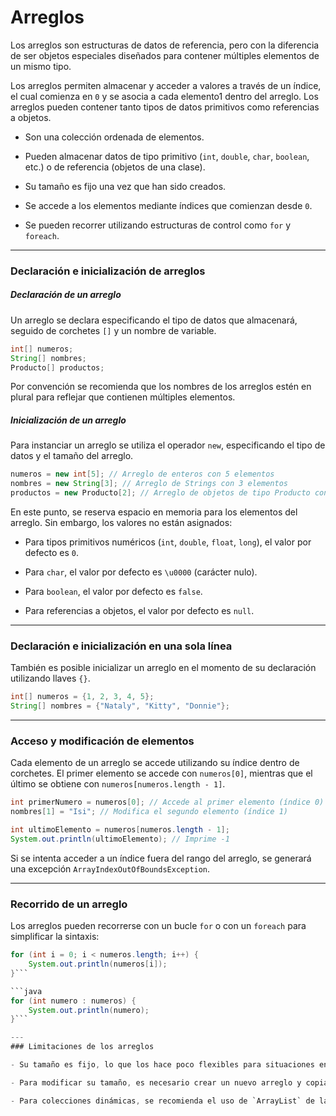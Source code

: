 # Arreglos 

Los arreglos son estructuras de datos de referencia, pero con la diferencia de ser objetos especiales diseñados para contener múltiples elementos de un mismo tipo.

Los arreglos permiten almacenar y acceder a valores a través de un índice, el cual comienza en `0` y se asocia a cada elemento1 dentro del arreglo. Los arreglos pueden contener tanto tipos de datos primitivos como referencias a objetos.

- Son una colección ordenada de elementos.

- Pueden almacenar datos de tipo primitivo (`int`, `double`, `char`, `boolean`, etc.) o de referencia (objetos de una clase).

- Su tamaño es fijo una vez que han sido creados.

- Se accede a los elementos mediante índices que comienzan desde `0`.
 
- Se pueden recorrer utilizando estructuras de control como `for` y `foreach`.

---
### Declaración e inicialización de arreglos

##### Declaración de un arreglo
Un arreglo se declara especificando el tipo de datos que almacenará, seguido de corchetes `[]` y un nombre de variable.

```java
int[] numeros;
String[] nombres;
Producto[] productos;
```

Por convención se recomienda que los nombres de los arreglos estén en plural para reflejar que contienen múltiples elementos.

##### Inicialización de un arreglo
Para instanciar un arreglo se utiliza el operador `new`, especificando el tipo de datos y el tamaño del arreglo.

```java
numeros = new int[5]; // Arreglo de enteros con 5 elementos
nombres = new String[3]; // Arreglo de Strings con 3 elementos
productos = new Producto[2]; // Arreglo de objetos de tipo Producto con 2 elementos
```

En este punto, se reserva espacio en memoria para los elementos del arreglo. Sin embargo, los valores no están asignados:

- Para tipos primitivos numéricos (`int`, `double`, `float`, `long`), el valor por defecto es `0`.

- Para `char`, el valor por defecto es `\u0000` (carácter nulo).

- Para `boolean`, el valor por defecto es `false`.

- Para referencias a objetos, el valor por defecto es `null`.

---
### Declaración e inicialización en una sola línea
También es posible inicializar un arreglo en el momento de su declaración utilizando llaves `{}`.

```java
int[] numeros = {1, 2, 3, 4, 5};
String[] nombres = {"Nataly", "Kitty", "Donnie"};
```

---
### Acceso y modificación de elementos
Cada elemento de un arreglo se accede utilizando su índice dentro de corchetes. El primer elemento se accede con `numeros[0]`, mientras que el último se obtiene con `numeros[numeros.length - 1]`.

```java
int primerNumero = numeros[0]; // Accede al primer elemento (índice 0)
nombres[1] = "Isi"; // Modifica el segundo elemento (índice 1)

int ultimoElemento = numeros[numeros.length - 1];
System.out.println(ultimoElemento); // Imprime -1
```

Si se intenta acceder a un índice fuera del rango del arreglo, se generará una excepción `ArrayIndexOutOfBoundsException`.

---
### Recorrido de un arreglo
Los arreglos pueden recorrerse con un bucle `for` o con un `foreach` para simplificar la sintaxis:

```java
for (int i = 0; i < numeros.length; i++) {
    System.out.println(numeros[i]);
}```

```java
for (int numero : numeros) {
    System.out.println(numero);
}```

---
### Limitaciones de los arreglos

- Su tamaño es fijo, lo que los hace poco flexibles para situaciones en las que el número de elementos puede variar.

- Para modificar su tamaño, es necesario crear un nuevo arreglo y copiar los elementos del anterior.

- Para colecciones dinámicas, se recomienda el uso de `ArrayList` de la biblioteca `java.util`.
